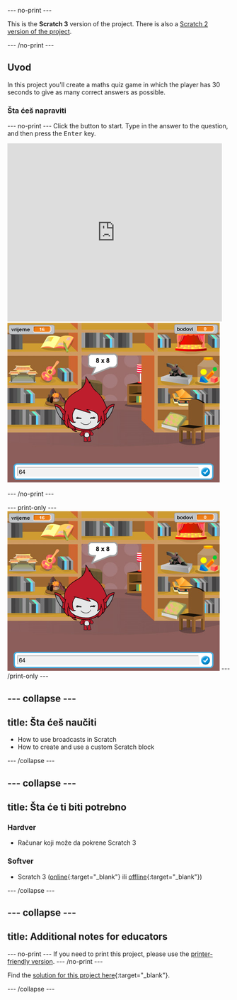 \--- no-print \---

This is the **Scratch 3** version of the project. There is also a [Scratch 2 version of the project](https://projects.raspberrypi.org/en/projects/brain-game-scratch2).

\--- /no-print \---

## Uvod

In this project you'll create a maths quiz game in which the player has 30 seconds to give as many correct answers as possible.

### Šta ćeš napraviti

\--- no-print \--- Click the button to start. Type in the answer to the question, and then press the <kbd>Enter</kbd> key.

<div class="scratch-preview">
  <iframe allowtransparency="true" width="485" height="402" src="https://scratch.mit.edu/projects/embed/250234955/?autostart=false" frameborder="0" scrolling="no"></iframe>
  <img src="images/brain-final.png">
</div>

\--- /no-print \---

\--- print-only \--- ![Brain Game](images/brain-final.png) \--- /print-only \---

## \--- collapse \---

## title: Šta ćeš naučiti

+ How to use broadcasts in Scratch
+ How to create and use a custom Scratch block

\--- /collapse \---

## \--- collapse \---

## title: Šta će ti biti potrebno

### Hardver

+ Računar koji može da pokrene Scratch 3

### Softver

+ Scratch 3 ([online](http://rpf.io/scratchon){:target="_blank"} ili [offline](http://rpf.io/scratchoff){:target="_blank"})

\--- /collapse \---

## \--- collapse \---

## title: Additional notes for educators

\--- no-print \--- If you need to print this project, please use the [printer-friendly version](https://projects.raspberrypi.org/en/projects/brain-game/print). \--- /no-print \---

Find the [solution for this project here](http://rpf.io/p/en/brain-game-get){:target="_blank"}.

\--- /collapse \---